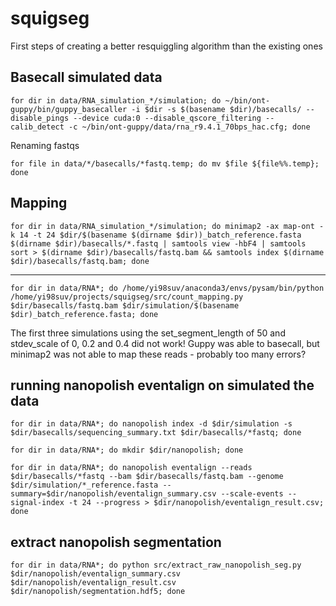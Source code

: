 # squigseg
First steps of creating a better resquiggling algorithm than the existing ones

## Basecall simulated data

    for dir in data/RNA_simulation_*/simulation; do ~/bin/ont-guppy/bin/guppy_basecaller -i $dir -s $(basename $dir)/basecalls/ --disable_pings --device cuda:0 --disable_qscore_filtering --calib_detect -c ~/bin/ont-guppy/data/rna_r9.4.1_70bps_hac.cfg; done

Renaming fastqs

    for file in data/*/basecalls/*fastq.temp; do mv $file ${file%%.temp}; done

## Mapping

    for dir in data/RNA_simulation_*/simulation; do minimap2 -ax map-ont -k 14 -t 24 $dir/$(basename $(dirname $dir))_batch_reference.fasta $(dirname $dir)/basecalls/*.fastq | samtools view -hbF4 | samtools sort > $(dirname $dir)/basecalls/fastq.bam && samtools index $(dirname $dir)/basecalls/fastq.bam; done

---

    for dir in data/RNA*; do /home/yi98suv/anaconda3/envs/pysam/bin/python /home/yi98suv/projects/squigseg/src/count_mapping.py $dir/basecalls/fastq.bam $dir/simulation/$(basename $dir)_batch_reference.fasta; done

The first three simulations using the set_segment_length of 50 and stdev_scale of 0, 0.2 and 0.4 did not work!
Guppy was able to basecall, but minimap2 was not able to map these reads - probably too many errors?

## running nanopolish eventalign on simulated the data

    for dir in data/RNA*; do nanopolish index -d $dir/simulation -s $dir/basecalls/sequencing_summary.txt $dir/basecalls/*fastq; done

    for dir in data/RNA*; do mkdir $dir/nanopolish; done

    for dir in data/RNA*; do nanopolish eventalign --reads $dir/basecalls/*fastq --bam $dir/basecalls/fastq.bam --genome $dir/simulation/*_reference.fasta --summary=$dir/nanopolish/eventalign_summary.csv --scale-events --signal-index -t 24 --progress > $dir/nanopolish/eventalign_result.csv; done

## extract nanopolish segmentation

    for dir in data/RNA*; do python src/extract_raw_nanopolish_seg.py $dir/nanopolish/eventalign_summary.csv $dir/nanopolish/eventalign_result.csv $dir/nanopolish/segmentation.hdf5; done

## 